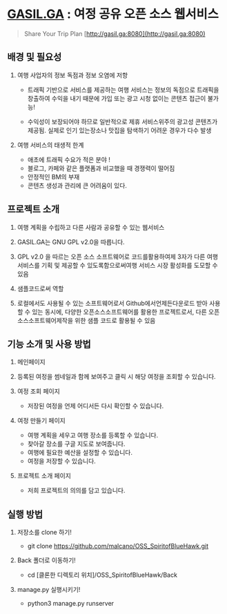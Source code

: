 # [GASIL.GA](http://gasil.ga:8080)   :    여정 공유 오픈 소스 웹서비스

> Share Your Trip Plan
[http://gasil.ga:8080](http://gasil.ga:8080)

## 배경 및 필요성

1. 여행 사업자의 정보 독점과 정보 오염에 저항
   * 트래픽 기반으로 서비스를 제공하는 여행 서비스는 정보의 독점으로 트래픽을 창출하여 수익을 내기 때문에 가입 또는 광고 시청 없이는 콘텐츠 접근이 불가능!

   * 수익성이 보장되어야 하므로 일반적으로 제휴 서비스위주의 광고성 콘텐츠가 제공됨. 실제로 인기 있는장소나 맛집을 탐색하기 어려운 경우가 다수 발생

2. 여행 서비스의 태생적 한계
   * 애초에 트래픽 수요가 적은 분야 !
   * 블로그, 카페와 같은 플랫폼과 비교했을 때 경쟁력이 떨어짐
   * 안정적인 BM의 부재
   * 콘텐츠 생성과 관리에 큰 어려움이 있다.

   
## 프로젝트 소개

 1. 여행 계획을 수립하고 다른 사람과 공유할 수 있는 웹서비스

 2. GASIL.GA는 GNU GPL v2.0을 따릅니다.
 3. GPL v2.0 을 따르는 오픈 소스 소프트웨어로 코드를활용하여제 3자가 다른 여행 서비스를 기획 및 제공할 수 있도록함으로써여행 서비스 시장 활성화를 도모할 수 있음

 4. 샘플코드로써 역할
 5. 로컬에서도 사용될 수 있는 소프트웨어로서 Github에서언제든다운로드 받아 사용할 수 있는 동시에, 다양한 오픈소스소프트웨어를 활용한 프로젝트로서, 다른 오픈 소스소프트웨어제작을 위한 샘플 코드로 활용될 수 있음
## 기능 소개 및 사용 방법

 1. 메인페이지
 2. 등록된 여정을 썸네일과 함께 보여주고 클릭 시 해당 여정을 조회할 수 있습니다.
   
 3. 여정 조회 페이지
	  * 저장된 여정을 언제 어디서든 다시 확인할 수 있습니다.
  
 4. 여정 만들기 페이지  
	 * 여행 계획을 세우고 여행 장소를 등록할 수 있습니다.
	 * 찾아갈 장소를 구글 지도로 보여줍니다.
	 * 여행에 필요한 예산을 설정할 수 있습니다.
	 * 여정을 저장할 수 있습니다.
 
 5. 프로젝트 소개 페이지  
	 * 저희 프로젝트의 의의를 담고 있습니다.
## 실행 방법

  1. 저장소를 clone 하기!
	 *  git clone https://github.com/malcano/OSS_SpiritofBlueHawk.git  
2. Back 폴더로 이동하기!
	 *  cd [클론한 디렉토리 위치]/OSS_SpiritofBlueHawk/Back

3.  manage.py 실행시키기!
	 *  python3 manage.py runserver
  

 
